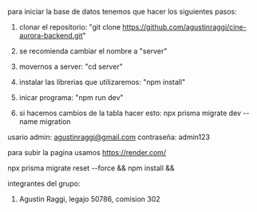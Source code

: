 para iniciar la base de datos tenemos que hacer los siguientes pasos:

1) clonar el repositorio: "git clone https://github.com/agustinraggi/cine-aurora-backend.git"
2) se recomienda cambiar el nombre a "server"
3) movernos a server: "cd server"
4) instalar las librerias que utilizaremos: "npm install"
5) inicar programa: "npm run dev" 

1) si hacemos cambios de la tabla hacer esto:
    npx prisma migrate dev --name migration 

usario admin: agustinraggi@gmail.com
contraseña: admin123

para subir la pagina usamos
https://render.com/
<!-- agregar despues al json -->
npx prisma migrate reset --force && npm install && 


integrantes del grupo:
1) Agustin Raggi, legajo 50786, comision 302
